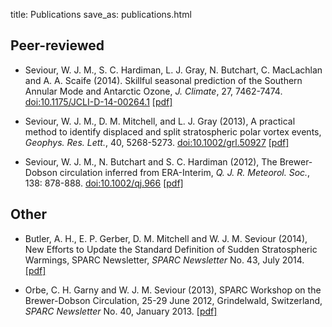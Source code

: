 title: Publications
save_as: publications.html


## Peer-reviewed 

- Seviour, W. J. M., S. C. Hardiman, L. J. Gray, N. Butchart, C. MacLachlan and
  A. A. Scaife (2014). Skillful seasonal prediction of the Southern Annular Mode
  and Antarctic Ozone,
  _J. Climate_, 27,
  7462-7474. [doi:10.1175/JCLI-D-14-00264.1](http://journals.ametsoc.org/doi/abs/10.1175/JCLI-D-14-00264.1)
  [[pdf]](/downloads/pdfs/Seviour_etal_2014.pdf)

- Seviour, W. J. M., D. M. Mitchell, and L. J. Gray (2013), A practical method
  to identify displaced and split stratospheric polar vortex events,
  _Geophys. Res. Lett._, 40, 5268-5273.
  [doi:10.1002/grl.50927](http://onlinelibrary.wiley.com/doi/10.1002/grl.50927/abstract)
  [[pdf]](/downloads/pdfs/Seviour_etal_2013.pdf)

- Seviour, W. J. M., N. Butchart and S. C. Hardiman (2012), The Brewer-Dobson
  circulation inferred from ERA-Interim, _Q. J. R. Meteorol. Soc._, 138:
  878-888. [doi:10.1002/qj.966](http://onlinelibrary.wiley.com/doi/10.1002/qj.966/abstract)
  [[pdf]](/downloads/pdfs/Seviour_etal_2012.pdf)

## Other

- Butler, A. H., E. P. Gerber, D. M. Mitchell and W. J. M. Seviour (2014), New
  Efforts to Update the Standard Definition of Sudden Stratospheric Warmings,
  SPARC Newsletter, _SPARC Newsletter_ No. 43, July 2014. [[pdf]](http://www.sparc-climate.org/fileadmin/customer/6_Publications/Newsletter_PDF/43_SPARCnewsletter_Jul2014_WEB.pdf)

- Orbe, C. H. Garny and W. J. M. Seviour (2013), SPARC Workshop on the
  Brewer-Dobson Circulation, 25-29 June 2012, Grindelwald, Switzerland, _SPARC
  Newsletter_ No. 40,
  January 2013. [[pdf]](http://www.sparc-climate.org/fileadmin/customer/6_Publications/Newsletter_PDF/40_SPARCnewsletter_Jan2013_web.pdf)
